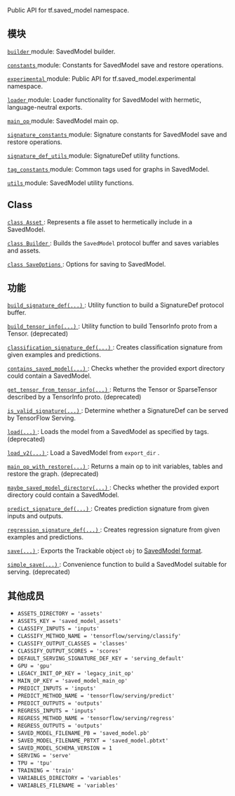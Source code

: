 Public API for tf.saved_model namespace.

## 模块
[ `builder` ](https://tensorflow.google.cn/api_docs/python/tf/compat/v1/saved_model/builder) module: SavedModel builder.

[ `constants` ](https://tensorflow.google.cn/api_docs/python/tf/compat/v1/saved_model/constants) module: Constants for SavedModel save and restore operations.

[ `experimental` ](https://tensorflow.google.cn/api_docs/python/tf/compat/v1/saved_model/experimental) module: Public API for tf.saved_model.experimental namespace.

[ `loader` ](https://tensorflow.google.cn/api_docs/python/tf/compat/v1/saved_model/loader) module: Loader functionality for SavedModel with hermetic, language-neutral exports.

[ `main_op` ](https://tensorflow.google.cn/api_docs/python/tf/compat/v1/saved_model/main_op) module: SavedModel main op.

[ `signature_constants` ](https://tensorflow.google.cn/api_docs/python/tf/compat/v1/saved_model/signature_constants) module: Signature constants for SavedModel save and restore operations.

[ `signature_def_utils` ](https://tensorflow.google.cn/api_docs/python/tf/compat/v1/saved_model/signature_def_utils) module: SignatureDef utility functions.

[ `tag_constants` ](https://tensorflow.google.cn/api_docs/python/tf/compat/v1/saved_model/tag_constants) module: Common tags used for graphs in SavedModel.

[ `utils` ](https://tensorflow.google.cn/api_docs/python/tf/compat/v1/saved_model/utils) module: SavedModel utility functions.

## Class 
[ `class Asset` ](https://tensorflow.google.cn/api_docs/python/tf/saved_model/Asset): Represents a file asset to hermetically include in a SavedModel.

[ `class Builder` ](https://tensorflow.google.cn/api_docs/python/tf/compat/v1/saved_model/Builder): Builds the  `SavedModel`  protocol buffer and saves variables and assets.

[ `class SaveOptions` ](https://tensorflow.google.cn/api_docs/python/tf/saved_model/SaveOptions): Options for saving to SavedModel.

## 功能
[ `build_signature_def(...)` ](https://tensorflow.google.cn/api_docs/python/tf/compat/v1/saved_model/build_signature_def): Utility function to build a SignatureDef protocol buffer.

[ `build_tensor_info(...)` ](https://tensorflow.google.cn/api_docs/python/tf/compat/v1/saved_model/build_tensor_info): Utility function to build TensorInfo proto from a Tensor. (deprecated)

[ `classification_signature_def(...)` ](https://tensorflow.google.cn/api_docs/python/tf/compat/v1/saved_model/classification_signature_def): Creates classification signature from given examples and predictions.

[ `contains_saved_model(...)` ](https://tensorflow.google.cn/api_docs/python/tf/compat/v1/saved_model/contains_saved_model): Checks whether the provided export directory could contain a SavedModel.

[ `get_tensor_from_tensor_info(...)` ](https://tensorflow.google.cn/api_docs/python/tf/compat/v1/saved_model/get_tensor_from_tensor_info): Returns the Tensor or SparseTensor described by a TensorInfo proto. (deprecated)

[ `is_valid_signature(...)` ](https://tensorflow.google.cn/api_docs/python/tf/compat/v1/saved_model/is_valid_signature): Determine whether a SignatureDef can be served by TensorFlow Serving.

[ `load(...)` ](https://tensorflow.google.cn/api_docs/python/tf/compat/v1/saved_model/load): Loads the model from a SavedModel as specified by tags. (deprecated)

[ `load_v2(...)` ](https://tensorflow.google.cn/api_docs/python/tf/saved_model/load): Load a SavedModel from  `export_dir` .

[ `main_op_with_restore(...)` ](https://tensorflow.google.cn/api_docs/python/tf/compat/v1/saved_model/main_op_with_restore): Returns a main op to init variables, tables and restore the graph. (deprecated)

[ `maybe_saved_model_directory(...)` ](https://tensorflow.google.cn/api_docs/python/tf/compat/v1/saved_model/contains_saved_model): Checks whether the provided export directory could contain a SavedModel.

[ `predict_signature_def(...)` ](https://tensorflow.google.cn/api_docs/python/tf/compat/v1/saved_model/predict_signature_def): Creates prediction signature from given inputs and outputs.

[ `regression_signature_def(...)` ](https://tensorflow.google.cn/api_docs/python/tf/compat/v1/saved_model/regression_signature_def): Creates regression signature from given examples and predictions.

[ `save(...)` ](https://tensorflow.google.cn/api_docs/python/tf/saved_model/save): Exports the Trackable object  `obj`  to [SavedModel format](https://github.com/tensorflow/tensorflow/blob/master/tensorflow/python/saved_model/README.md).

[ `simple_save(...)` ](https://tensorflow.google.cn/api_docs/python/tf/compat/v1/saved_model/simple_save): Convenience function to build a SavedModel suitable for serving. (deprecated)

## 其他成员
-  `ASSETS_DIRECTORY = 'assets'`  
-  `ASSETS_KEY = 'saved_model_assets'`  
-  `CLASSIFY_INPUTS = 'inputs'`  
-  `CLASSIFY_METHOD_NAME = 'tensorflow/serving/classify'`  
-  `CLASSIFY_OUTPUT_CLASSES = 'classes'`  
-  `CLASSIFY_OUTPUT_SCORES = 'scores'`  
-  `DEFAULT_SERVING_SIGNATURE_DEF_KEY = 'serving_default'`  
-  `GPU = 'gpu'`  
-  `LEGACY_INIT_OP_KEY = 'legacy_init_op'`  
-  `MAIN_OP_KEY = 'saved_model_main_op'`  
-  `PREDICT_INPUTS = 'inputs'`  
-  `PREDICT_METHOD_NAME = 'tensorflow/serving/predict'`  
-  `PREDICT_OUTPUTS = 'outputs'`  
-  `REGRESS_INPUTS = 'inputs'`  
-  `REGRESS_METHOD_NAME = 'tensorflow/serving/regress'`  
-  `REGRESS_OUTPUTS = 'outputs'`  
-  `SAVED_MODEL_FILENAME_PB = 'saved_model.pb'`  
-  `SAVED_MODEL_FILENAME_PBTXT = 'saved_model.pbtxt'`  
-  `SAVED_MODEL_SCHEMA_VERSION = 1`  
-  `SERVING = 'serve'`  
-  `TPU = 'tpu'`  
-  `TRAINING = 'train'`  
-  `VARIABLES_DIRECTORY = 'variables'`  
-  `VARIABLES_FILENAME = 'variables'`  
